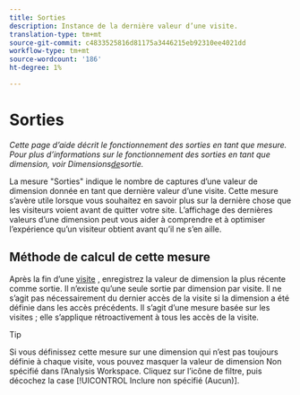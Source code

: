 ```yaml
---
title: Sorties
description: Instance de la dernière valeur d’une visite.
translation-type: tm+mt
source-git-commit: c4833525816d81175a3446215eb92310ee4021dd
workflow-type: tm+mt
source-wordcount: '186'
ht-degree: 1%

---
```



# Sorties

*Cette page d’aide décrit le fonctionnement des sorties en tant que mesure. Pour plus d’informations sur le fonctionnement des sorties en tant que dimension, voir Dimensions[de](../dimensions/exit-dimensions.md)sortie.*

La mesure &quot;Sorties&quot; indique le nombre de captures d’une valeur de dimension donnée en tant que dernière valeur d’une visite. Cette mesure s’avère utile lorsque vous souhaitez en savoir plus sur la dernière chose que les visiteurs voient avant de quitter votre site. L’affichage des dernières valeurs d’une dimension peut vous aider à comprendre et à optimiser l’expérience qu’un visiteur obtient avant qu’il ne s’en aille.

## Méthode de calcul de cette mesure

Après la fin d’une [visite](visits.md) , enregistrez la valeur de dimension la plus récente comme sortie. Il n’existe qu’une seule sortie par dimension par visite. Il ne s’agit pas nécessairement du dernier accès de la visite si la dimension a été définie dans les accès précédents. Il s’agit d’une mesure basée sur les visites ; elle s’applique rétroactivement à tous les accès de la visite.

>[!TIP]
>
>Si vous définissez cette mesure sur une dimension qui n’est pas toujours définie à chaque visite, vous pouvez masquer la valeur de dimension Non spécifié dans l’Analysis Workspace. Cliquez sur l’icône de filtre, puis décochez la case [!UICONTROL Inclure non spécifié (Aucun)].
